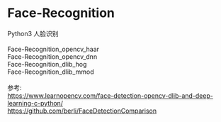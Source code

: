 # Face-Recognition
Python3 人脸识别</br>
</br>
Face-Recognition_opencv_haar</br>
Face-Recognition_opencv_dnn</br>
Face-Recognition_dlib_hog</br>
Face-Recognition_dlib_mmod</br>
</br>
参考:</br>
https://www.learnopencv.com/face-detection-opencv-dlib-and-deep-learning-c-python/</br>
https://github.com/berli/FaceDetectionComparison</br>
